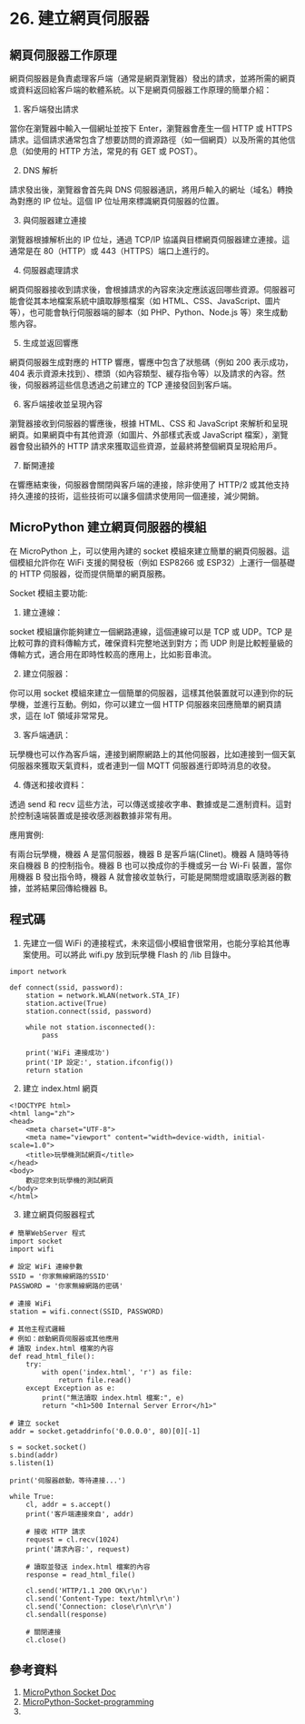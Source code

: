 # 26. 建立網頁伺服器

## 網頁伺服器工作原理


網頁伺服器是負責處理客戶端（通常是網頁瀏覽器）發出的請求，並將所需的網頁或資料返回給客戶端的軟體系統。以下是網頁伺服器工作原理的簡單介紹：

1. 客戶端發出請求

當你在瀏覽器中輸入一個網址並按下 Enter，瀏覽器會產生一個 HTTP 或 HTTPS 請求。這個請求通常包含了想要訪問的資源路徑（如一個網頁）以及所需的其他信息（如使用的 HTTP 方法，常見的有 GET 或 POST）。

2. DNS 解析

請求發出後，瀏覽器會首先與 DNS 伺服器通訊，將用戶輸入的網址（域名）轉換為對應的 IP 位址。這個 IP 位址用來標識網頁伺服器的位置。

3. 與伺服器建立連接

瀏覽器根據解析出的 IP 位址，通過 TCP/IP 協議與目標網頁伺服器建立連接。這通常是在 80（HTTP）或 443（HTTPS）端口上進行的。

4. 伺服器處理請求

網頁伺服器接收到請求後，會根據請求的內容來決定應該返回哪些資源。伺服器可能會從其本地檔案系統中讀取靜態檔案（如 HTML、CSS、JavaScript、圖片等），也可能會執行伺服器端的腳本（如 PHP、Python、Node.js 等）來生成動態內容。

5. 生成並返回響應

網頁伺服器生成對應的 HTTP 響應，響應中包含了狀態碼（例如 200 表示成功，404 表示資源未找到）、標頭（如內容類型、緩存指令等）以及請求的內容。然後，伺服器將這些信息透過之前建立的 TCP 連接發回到客戶端。

6. 客戶端接收並呈現內容

瀏覽器接收到伺服器的響應後，根據 HTML、CSS 和 JavaScript 來解析和呈現網頁。如果網頁中有其他資源（如圖片、外部樣式表或 JavaScript 檔案），瀏覽器會發出額外的 HTTP 請求來獲取這些資源，並最終將整個網頁呈現給用戶。

7. 斷開連接

在響應結束後，伺服器會關閉與客戶端的連接，除非使用了 HTTP/2 或其他支持持久連接的技術，這些技術可以讓多個請求使用同一個連接，減少開銷。


## MicroPython 建立網頁伺服器的模組

在 MicroPython 上，可以使用內建的 socket 模組來建立簡單的網頁伺服器。這個模組允許你在 WiFi 支援的開發板（例如 ESP8266 或 ESP32）上運行一個基礎的 HTTP 伺服器，從而提供簡單的網頁服務。

Socket 模組主要功能:

1. 建立連線：

socket 模組讓你能夠建立一個網路連線，這個連線可以是 TCP 或 UDP。TCP 是比較可靠的資料傳輸方式，確保資料完整地送到對方；而 UDP 則是比較輕量級的傳輸方式，適合用在即時性較高的應用上，比如影音串流。

2. 建立伺服器：

你可以用 socket 模組來建立一個簡單的伺服器，這樣其他裝置就可以連到你的玩學機，並進行互動。例如，你可以建立一個 HTTP 伺服器來回應簡單的網頁請求，這在 IoT 領域非常常見。

3. 客戶端通訊：

玩學機也可以作為客戶端，連接到網際網路上的其他伺服器，比如連接到一個天氣伺服器來獲取天氣資料，或者連到一個 MQTT 伺服器進行即時消息的收發。

4. 傳送和接收資料：

透過 send 和 recv 這些方法，可以傳送或接收字串、數據或是二進制資料。這對於控制遠端裝置或是接收感測器數據非常有用。

應用實例:

有兩台玩學機，機器 A 是當伺服器，機器 B 是客戶端(Clinet)。機器 A 隨時等待來自機器 B 的控制指令。機器 B 也可以換成你的手機或另一台 Wi-Fi 裝置，當你用機器 B 發出指令時，機器 A 就會接收並執行，可能是開關燈或讀取感測器的數據，並將結果回傳給機器 B。

## 程式碼

1. 先建立一個 WiFi 的連接程式，未來這個小模組會很常用，也能分享給其他專案使用。可以將此 wifi.py 放到玩學機 Flash 的 /lib 目錄中。

```
import network

def connect(ssid, password):
    station = network.WLAN(network.STA_IF)
    station.active(True)
    station.connect(ssid, password)
    
    while not station.isconnected():
        pass

    print('WiFi 連接成功')
    print('IP 設定:', station.ifconfig())
    return station
```

2. 建立 index.html 網頁

```
<!DOCTYPE html>
<html lang="zh">
<head>
    <meta charset="UTF-8">
    <meta name="viewport" content="width=device-width, initial-scale=1.0">
    <title>玩學機測試網頁</title>
</head>
<body>
    歡迎您來到玩學機的測試網頁
</body>
</html>
```

3. 建立網頁伺服器程式

```
# 簡單WebServer 程式
import socket
import wifi

# 設定 WiFi 連線參數
SSID = '你家無線網路的SSID'
PASSWORD = '你家無線網路的密碼'

# 連接 WiFi
station = wifi.connect(SSID, PASSWORD)

# 其他主程式邏輯
# 例如：啟動網頁伺服器或其他應用
# 讀取 index.html 檔案的內容
def read_html_file():
    try:
        with open('index.html', 'r') as file:
            return file.read()
    except Exception as e:
        print("無法讀取 index.html 檔案:", e)
        return "<h1>500 Internal Server Error</h1>"

# 建立 socket
addr = socket.getaddrinfo('0.0.0.0', 80)[0][-1]

s = socket.socket()
s.bind(addr)
s.listen(1)

print('伺服器啟動，等待連接...')

while True:
    cl, addr = s.accept()
    print('客戶端連接來自', addr)
    
    # 接收 HTTP 請求
    request = cl.recv(1024)
    print('請求內容:', request)
    
    # 讀取並發送 index.html 檔案的內容
    response = read_html_file()
    
    cl.send('HTTP/1.1 200 OK\r\n')
    cl.send('Content-Type: text/html\r\n')
    cl.send('Connection: close\r\n\r\n')
    cl.sendall(response)
    
    # 關閉連接
    cl.close()
```

## 參考資料

1. [MicroPython Socket Doc](https://docs.micropython.org/en/latest/library/socket.html)
2. [MicroPython-Socket-programming](https://github.com/rakesh-i/MicroPython-Socket-programming)
3. 